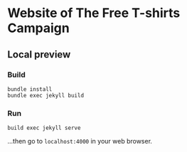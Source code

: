 # Website of The Free T-shirts Campaign

## Local preview

### Build

```shell
bundle install
bundle exec jekyll build
```

### Run

```shell
build exec jekyll serve
```

...then go to `localhost:4000` in your web browser.
